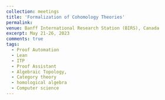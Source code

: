 ```yaml
---
collection: meetings
title: 'Formalization of Cohomology Theories'
permalink: 
venue: Banff International Research Station (BIRS), Canada
excerpt: May 21-26, 2023 
comments: true
tags:
  - Proof Automation
  - Lean
  - ITP 
  - Proof Assistant
  - Algebraic Topology, 
  - Category theory 
  - homological algebra
  - Computer science
---
```



